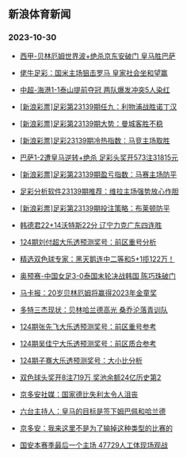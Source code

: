 ## 新浪体育新闻 
### 2023-10-30

+ [西甲-贝林厄姆世界波+绝杀京东安破门 皇马胜巴萨](https://sports.sina.com.cn/g/laliga/2023-10-29/doc-imzstkxy2148796.shtml)

+ [佬牛足彩：国米主场狙击罗马  皇家社会坐和望赢](https://sports.sina.com.cn/l/2023-10-29/doc-imzstrfu5267229.shtml)

+ [中超-海港1-1泰山提前夺冠 两队爆发冲突5人染红](https://sports.sina.com.cn/china/j/2023-10-29/doc-imzsunmk4817580.shtml)

+ [[新浪彩票]足彩第23139期任九：利物浦战胜诺丁汉](https://sports.sina.com.cn/l/2023-10-29/doc-imzstrfr8363688.shtml)

+ [[新浪彩票]足彩第23139期大势：曼城客胜不稳](https://sports.sina.com.cn/l/2023-10-29/doc-imzstrfw2021312.shtml)

+ [[新浪彩票]足彩23139期冷热指数：马竞主场取胜](https://sports.sina.com.cn/l/2023-10-29/doc-imzstrfr8364519.shtml)

+ [巴萨1-2遭皇马逆转+绝杀 足彩头奖开573注31815元](https://sports.sina.com.cn/l/2023-10-29/doc-imzstrfr8363047.shtml)

+ [[新浪彩票]足彩第23139期盈亏指数：马赛主场防平](https://sports.sina.com.cn/l/2023-10-29/doc-imzstrfq3041296.shtml)

+ [足彩分析软件23139期推荐：维拉主场强势放心作胆](https://sports.sina.com.cn/l/2023-10-29/doc-imzstrfu5248087.shtml)

+ [[新浪彩票]足彩第23139期投注策略：布莱顿防平](https://sports.sina.com.cn/l/2023-10-29/doc-imzstrfq3041026.shtml)

+ [韩德君22+14沃特斯22分 辽宁力克广东四连胜](https://sports.sina.com.cn/basketball/cba/2023-10-29/doc-imzsuwzh1373846.shtml)

+ [124期刘付超大乐透预测奖号：前区重号分析](https://sports.sina.com.cn/l/2023-10-29/doc-imzstzvk2832678.shtml)

+ [精选双色球专家：黑天鹅连中二等和5+1揽122万！](https://sports.sina.com.cn/l/2023-10-29/doc-imzstvpu1933992.shtml)

+ [奥预赛-中国女足3-0泰国末轮决战韩国 陈巧珠破门](https://sports.sina.com.cn/china/womenfootballs/2023-10-29/doc-imzsuwzh1375161.shtml)

+ [马卡报：20岁贝林厄姆将赢得2023年金童奖](https://sports.sina.com.cn/g/2023-10-29/doc-imzsustk1501174.shtml)

+ [多特三杰现状：贝林哈兰德高光 桑乔沦落青训队](https://sports.sina.com.cn/g/2023-10-29/doc-imzsustk1494390.shtml)

+ [124期张先飞大乐透预测奖号：前区重号参考](https://sports.sina.com.cn/l/2023-10-29/doc-imzstzvq5042131.shtml)

+ [124期吴佳宁大乐透预测奖号：前区质合参考](https://sports.sina.com.cn/l/2023-10-29/doc-imzstzvq5042559.shtml)

+ [124期子骞大乐透预测奖号：大小比分析](https://sports.sina.com.cn/l/2023-10-29/doc-imzstzvk2832869.shtml)

+ [双色球头奖开8注719万 奖池余额24亿历史第2](https://sports.sina.com.cn/l/2023-10-29/doc-imzsusth4724644.shtml)

+ [京多安社媒：国家德比失利太令人沮丧](https://sports.sina.com.cn/g/2023-10-29/doc-imzsustc7831766.shtml)

+ [六台主持人：皇马的目标是签下姆巴佩和哈兰德](https://sports.sina.com.cn/g/2023-10-29/doc-imzsusta2508269.shtml)

+ [京多安：我来这里不是为了输掉这种类型的比赛的](https://sports.sina.com.cn/g/2023-10-29/doc-imzsustk1501711.shtml)

+ [国安本赛季最后一个主场 47729人工体现场观战](https://sports.sina.com.cn/china/j/2023-10-29/doc-imzsunmf7926808.shtml)

